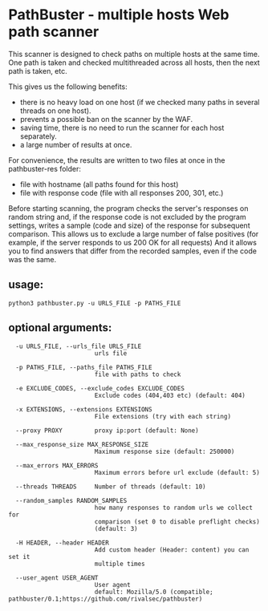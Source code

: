# PathBuster - multiple hosts Web path scanner

This scanner is designed to check paths on multiple hosts at the same time.
One path is taken and checked multithreaded across all hosts, then the next path is taken, etc.

This gives us the following benefits:
- there is no heavy load on one host (if we checked many paths in several threads on one host).
- prevents a possible ban on the scanner by the WAF.
- saving time, there is no need to run the scanner for each host separately.
- a large number of results at once.

For convenience, the results are written to two files at once in the pathbuster-res folder:
- file with hostname (all paths found for this host)
- file with response code (file with all responses 200, 301, etc.)

Before starting scanning, the program checks the server's responses on random string and, if the response code is not excluded by the program settings, writes a sample (code and size) of the response for subsequent comparison.
This allows us to exclude a large number of false positives (for example, if the server responds to us 200 OK for all requests)
And it allows you to find answers that differ from the recorded samples, even if the code was the same.

## usage: 
```
python3 pathbuster.py -u URLS_FILE -p PATHS_FILE 
```

## optional arguments:
```
  -u URLS_FILE, --urls_file URLS_FILE 
                        urls file

  -p PATHS_FILE, --paths_file PATHS_FILE 
                        file with paths to check

  -e EXCLUDE_CODES, --exclude_codes EXCLUDE_CODES
                        Exclude codes (404,403 etc) (default: 404)

  -x EXTENSIONS, --extensions EXTENSIONS
                        File extensions (try with each string)

  --proxy PROXY         proxy ip:port (default: None)

  --max_response_size MAX_RESPONSE_SIZE
                        Maximum response size (default: 250000)

  --max_errors MAX_ERRORS
                        Maximum errors before url exclude (default: 5)

  --threads THREADS     Number of threads (default: 10)

  --random_samples RANDOM_SAMPLES
                        how many responses to random urls we collect for
                        comparison (set 0 to disable preflight checks)
                        (default: 3)

  -H HEADER, --header HEADER
                        Add custom header (Header: content) you can set it
                        multiple times

  --user_agent USER_AGENT
                        User agent 
                        default: Mozilla/5.0 (compatible; pathbuster/0.1;https://github.com/rivalsec/pathbuster)
```

